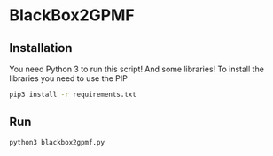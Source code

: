 # BlackBox2GPMF

## Installation

You need Python 3 to run this script! And some libraries!
To install the libraries you need to use the PIP

```bash
pip3 install -r requirements.txt 
```

## Run
```bash
python3 blackbox2gpmf.py
```



